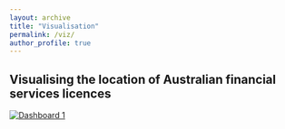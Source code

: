```yaml
---
layout: archive
title: "Visualisation"
permalink: /viz/
author_profile: true
---
```

## Visualising the location of Australian financial services licences

<div class='tableauPlaceholder' id='viz1722489082825' style='position: relative; width: 800px; height: 600px;'>
    <noscript>
        <a href='#'><img alt='Dashboard 1 ' src='https://public.tableau.com/static/images/AF/AFSLicences/Dashboard1/1_rss.png' style='border: none' /></a>
    </noscript>
    <object class='tableauViz' style='display:none; width: 800px; height: 600px;'>
        <param name='host_url' value='https%3A%2F%2Fpublic.tableau.com%2F' />
        <param name='embed_code_version' value='3' />
        <param name='site_root' value='' />
        <param name='name' value='AFSLicences&#47;Dashboard1' />
        <param name='tabs' value='no' />
        <param name='toolbar' value='yes' />
        <param name='static_image' value='https:&#47;&#47;public.tableau.com&#47;static&#47;images&#47;AF&#47;AFSLicences&#47;Dashboard1&#47;1.png' />
        <param name='animate_transition' value='yes' />
        <param name='display_static_image' value='yes' />
        <param name='display_spinner' value='yes' />
        <param name='display_overlay' value='yes' />
        <param name='display_count' value='yes' />
        <param name='language' value='en-US' />
        <param name='filter' value='publish=yes' />
    </object>
</div>
<script type='text/javascript'>
    var divElement = document.getElementById('viz1722489082825');
    var vizElement = divElement.getElementsByTagName('object')[0];
    if ( divElement.offsetWidth > 800 ) {
        vizElement.style.width='800px';vizElement.style.height='800px';
    } else if ( divElement.offsetWidth > 500 ) {
        vizElement.style.width='800px';vizElement.style.height='800px';
    } else {
        vizElement.style.width='100%';vizElement.style.height='800px';
    }
    var scriptElement = document.createElement('script');
    scriptElement.src = 'https://public.tableau.com/javascripts/api/viz_v1.js';
    vizElement.parentNode.insertBefore(scriptElement, vizElement);
</script>

